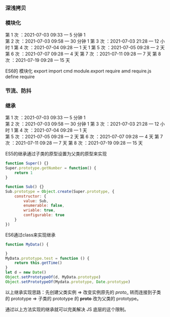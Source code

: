 ### 深浅拷贝

### 模块化

第 1 次 ：2021-07-03 09:33 — 5 分钟 1  
第 2 次 ：2021-07-03 09:58 — 30 分钟 1
第 3 次 ：2021-07-03 21:28 — 12 小时 1
第 4 次 ：2021-07-04 09:28 — 1 天  1
第 5 次 ：2021-07-05 09:28 — 2 天
第 6 次 ：2021-07-07 09:28 — 4 天
第 7 次 ：2021-07-11 09:28 — 7 天
第 8 次 ：2021-07-19 09:28 — 15 天

ES6的 模块化 export import
cmd  module.export require
amd require.js  define require

### 节流、防抖

### 继承
第 1 次 ：2021-07-03 09:33 — 5 分钟 1  
第 2 次 ：2021-07-03 09:58 — 30 分钟 1
第 3 次 ：2021-07-03 21:28 — 12 小时 1
第 4 次 ：2021-07-04 09:28 — 1 天  
第 5 次 ：2021-07-05 09:28 — 2 天
第 6 次 ：2021-07-07 09:28 — 4 天
第 7 次 ：2021-07-11 09:28 — 7 天
第 8 次 ：2021-07-19 09:28 — 15 天

ES5的继承通过子类的原型设置为父类的原型来实现
```JavaScript
function Super() {}
Super.prototype.getNumber = function() {
    return 1
}

function Sub() {}
Sub.prototype = Object.create(Super.prototype, {
    constructor: {
        value: Sub,
        enumerable: false,
        wriable: true,
        configurable: true
    }
})
```

ES6通过class来实现继承

```JavaScript
function MyData() {

}
MyData.prototype.test = function () {
    return this.getTime()
}
let d = new Date()
Object.setPrototypeOf(d, MyData.prototype)
Object.setPrototypeOf(Mydata.prototype, Date.prototype)
```

以上继承实现思路：先创建父类实例 => 改变实例原先的 _proto__ 转而连接到子类的 prototype => 子类的 prototype 的 __proto__ 改为父类的 prototype。

通过以上方法实现的继承就可以完美解决 JS 底层的这个限制。